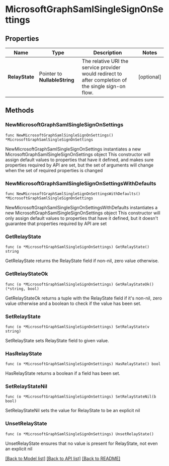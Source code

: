 # MicrosoftGraphSamlSingleSignOnSettings

## Properties

Name | Type | Description | Notes
------------ | ------------- | ------------- | -------------
**RelayState** | Pointer to **NullableString** | The relative URI the service provider would redirect to after completion of the single sign-on flow. | [optional] 

## Methods

### NewMicrosoftGraphSamlSingleSignOnSettings

`func NewMicrosoftGraphSamlSingleSignOnSettings() *MicrosoftGraphSamlSingleSignOnSettings`

NewMicrosoftGraphSamlSingleSignOnSettings instantiates a new MicrosoftGraphSamlSingleSignOnSettings object
This constructor will assign default values to properties that have it defined,
and makes sure properties required by API are set, but the set of arguments
will change when the set of required properties is changed

### NewMicrosoftGraphSamlSingleSignOnSettingsWithDefaults

`func NewMicrosoftGraphSamlSingleSignOnSettingsWithDefaults() *MicrosoftGraphSamlSingleSignOnSettings`

NewMicrosoftGraphSamlSingleSignOnSettingsWithDefaults instantiates a new MicrosoftGraphSamlSingleSignOnSettings object
This constructor will only assign default values to properties that have it defined,
but it doesn't guarantee that properties required by API are set

### GetRelayState

`func (o *MicrosoftGraphSamlSingleSignOnSettings) GetRelayState() string`

GetRelayState returns the RelayState field if non-nil, zero value otherwise.

### GetRelayStateOk

`func (o *MicrosoftGraphSamlSingleSignOnSettings) GetRelayStateOk() (*string, bool)`

GetRelayStateOk returns a tuple with the RelayState field if it's non-nil, zero value otherwise
and a boolean to check if the value has been set.

### SetRelayState

`func (o *MicrosoftGraphSamlSingleSignOnSettings) SetRelayState(v string)`

SetRelayState sets RelayState field to given value.

### HasRelayState

`func (o *MicrosoftGraphSamlSingleSignOnSettings) HasRelayState() bool`

HasRelayState returns a boolean if a field has been set.

### SetRelayStateNil

`func (o *MicrosoftGraphSamlSingleSignOnSettings) SetRelayStateNil(b bool)`

 SetRelayStateNil sets the value for RelayState to be an explicit nil

### UnsetRelayState
`func (o *MicrosoftGraphSamlSingleSignOnSettings) UnsetRelayState()`

UnsetRelayState ensures that no value is present for RelayState, not even an explicit nil

[[Back to Model list]](../README.md#documentation-for-models) [[Back to API list]](../README.md#documentation-for-api-endpoints) [[Back to README]](../README.md)


